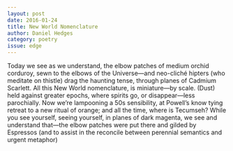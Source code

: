 ```yaml
---
layout: post 
date: 2016-01-24
title: New World Nomenclature
author: Daniel Hedges
category: poetry
issue: edge
---
```

Today we see as we understand, the elbow patches of medium orchid corduroy, sewn to the elbows of the Universe—and neo-cliché hipters (who meditate on thistle) drag the haunting tense, through planes of Cadmium Scarlett. All this New World nomenclature, is miniature—by scale. (Dust) held against greater epochs, where spirits go, or disappear—less parochially. Now we’re lampooning a 50s sensibility, at Powell’s know tying retreat to a new ritual of orange; and all the time, where is Tecumseh? While you see yourself, seeing yourself, in planes of dark magenta, we see and understand that—the elbow patches were put there and gilded by Espressos (and to assist in the reconcile between perennial semantics and urgent metaphor)